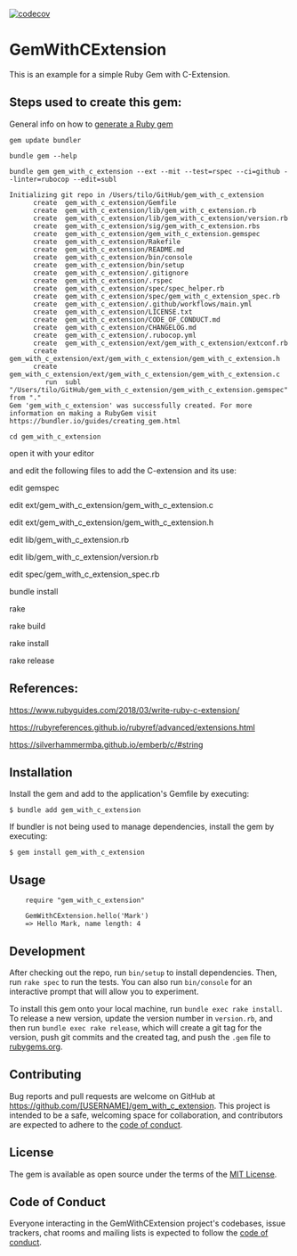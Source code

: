 [![codecov](https://codecov.io/gh/tilo/smarter_csv/branch/main/graph/badge.svg?token=1L7OD80182)](https://codecov.io/gh/tilo/smarter_csv)

# GemWithCExtension

This is an example for a simple Ruby Gem with C-Extension.

## Steps used to create this gem:


General info on how to [generate a Ruby gem](https://bundler.io/guides/creating_gem.html)


`gem update bundler`

`bundle gem --help`

`bundle gem gem_with_c_extension --ext --mit --test=rspec --ci=github --linter=rubocop --edit=subl`


```
Initializing git repo in /Users/tilo/GitHub/gem_with_c_extension
      create  gem_with_c_extension/Gemfile
      create  gem_with_c_extension/lib/gem_with_c_extension.rb
      create  gem_with_c_extension/lib/gem_with_c_extension/version.rb
      create  gem_with_c_extension/sig/gem_with_c_extension.rbs
      create  gem_with_c_extension/gem_with_c_extension.gemspec
      create  gem_with_c_extension/Rakefile
      create  gem_with_c_extension/README.md
      create  gem_with_c_extension/bin/console
      create  gem_with_c_extension/bin/setup
      create  gem_with_c_extension/.gitignore
      create  gem_with_c_extension/.rspec
      create  gem_with_c_extension/spec/spec_helper.rb
      create  gem_with_c_extension/spec/gem_with_c_extension_spec.rb
      create  gem_with_c_extension/.github/workflows/main.yml
      create  gem_with_c_extension/LICENSE.txt
      create  gem_with_c_extension/CODE_OF_CONDUCT.md
      create  gem_with_c_extension/CHANGELOG.md
      create  gem_with_c_extension/.rubocop.yml
      create  gem_with_c_extension/ext/gem_with_c_extension/extconf.rb
      create  gem_with_c_extension/ext/gem_with_c_extension/gem_with_c_extension.h
      create  gem_with_c_extension/ext/gem_with_c_extension/gem_with_c_extension.c
         run  subl "/Users/tilo/GitHub/gem_with_c_extension/gem_with_c_extension.gemspec" from "."
Gem 'gem_with_c_extension' was successfully created. For more information on making a RubyGem visit https://bundler.io/guides/creating_gem.html
```

`cd gem_with_c_extension`

open it with your editor

and edit the following files to add the C-extension and its use:

edit gemspec

edit ext/gem_with_c_extension/gem_with_c_extension.c

edit ext/gem_with_c_extension/gem_with_c_extension.h

edit lib/gem_with_c_extension.rb

edit lib/gem_with_c_extension/version.rb

edit spec/gem_with_c_extension_spec.rb

bundle install 

rake

rake build

rake install 

rake release


## References:

https://www.rubyguides.com/2018/03/write-ruby-c-extension/

https://rubyreferences.github.io/rubyref/advanced/extensions.html

https://silverhammermba.github.io/emberb/c/#string




## Installation

Install the gem and add to the application's Gemfile by executing:

    $ bundle add gem_with_c_extension

If bundler is not being used to manage dependencies, install the gem by executing:

    $ gem install gem_with_c_extension

## Usage

```
    require "gem_with_c_extension"

    GemWithCExtension.hello('Mark')
    => Hello Mark, name length: 4
```


## Development

After checking out the repo, run `bin/setup` to install dependencies. Then, run `rake spec` to run the tests. You can also run `bin/console` for an interactive prompt that will allow you to experiment.

To install this gem onto your local machine, run `bundle exec rake install`. To release a new version, update the version number in `version.rb`, and then run `bundle exec rake release`, which will create a git tag for the version, push git commits and the created tag, and push the `.gem` file to [rubygems.org](https://rubygems.org).

## Contributing

Bug reports and pull requests are welcome on GitHub at https://github.com/[USERNAME]/gem_with_c_extension. This project is intended to be a safe, welcoming space for collaboration, and contributors are expected to adhere to the [code of conduct](https://github.com/[USERNAME]/gem_with_c_extension/blob/main/CODE_OF_CONDUCT.md).

## License

The gem is available as open source under the terms of the [MIT License](https://opensource.org/licenses/MIT).

## Code of Conduct

Everyone interacting in the GemWithCExtension project's codebases, issue trackers, chat rooms and mailing lists is expected to follow the [code of conduct](https://github.com/[USERNAME]/gem_with_c_extension/blob/main/CODE_OF_CONDUCT.md).
